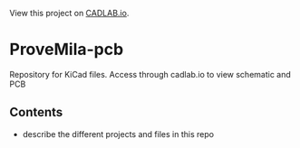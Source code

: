 View this project on [CADLAB.io](https://cadlab.io/project/27803). 

# ProveMila-pcb
Repository for KiCad files. Access through cadlab.io to view schematic and PCB

## Contents
* describe the different projects and files in this repo

